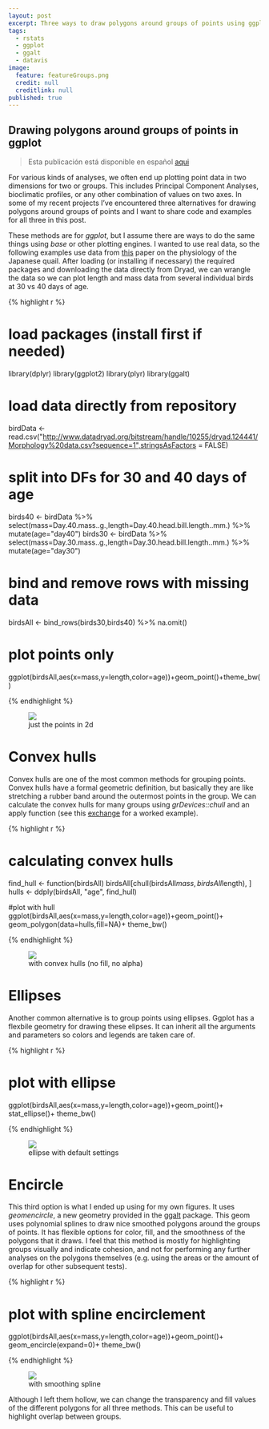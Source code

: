 ```yaml
---
layout: post
excerpt: Three ways to draw polygons around groups of points using ggplot.
tags:
  - rstats
  - ggplot
  - ggalt
  - datavis
image:
  feature: featureGroups.png
  credit: null
  creditlink: null
published: true
---
```

## Drawing polygons around groups of points in ggplot

> Esta publicación está disponible en español [aqui](http://luisdva.github.io/Agrupando-puntos/ "rock en tu idioma")

For various kinds of analyses, we often end up plotting point data in two dimensions for two or groups. This includes Principal Component Analyses, bioclimatic profiles, or any other combination of values on two axes. In some of my recent projects I’ve encountered three alternatives for drawing polygons around groups of points and I want to share code and examples for all three in this post.  

These methods are for _ggplot_, but I assume there are ways to do the same things using _base_ or other plotting engines. I wanted to use real data, so the following examples use data from [this](http://www.journals.uchicago.edu/doi/10.1086/688383 "Ben-Ezra and Burnes 2016") paper on the physiology of the Japanese quail. After loading (or installing if necessary) the required packages and downloading the data directly from Dryad, we can wrangle the data so we can plot length and mass data from several individual birds at 30 vs 40 days of age. 

{% highlight r %}

# load packages (install first if needed)
library(dplyr)
library(ggplot2)
library(plyr)
library(ggalt)
# load data directly from repository
birdData <- read.csv("http://www.datadryad.org/bitstream/handle/10255/dryad.124441/Morphology%20data.csv?sequence=1",stringsAsFactors = FALSE)
# split into DFs for 30 and 40 days of age
birds40 <- birdData %>% select(mass=Day.40.mass..g.,length=Day.40.head.bill.length..mm.) %>% mutate(age="day40")
birds30 <- birdData %>% select(mass=Day.30.mass..g.,length=Day.30.head.bill.length..mm.) %>% mutate(age="day30")
# bind and remove rows with missing data
birdsAll <- bind_rows(birds30,birds40) %>% na.omit()
# plot points only
ggplot(birdsAll,aes(x=mass,y=length,color=age))+geom_point()+theme_bw()

{% endhighlight %}

<figure>
    <a href="/images/pointsonly.png"><img src="/images/pointsonly.png"></a>
        <figcaption>just the points in 2d</figcaption>
</figure>

# Convex hulls

Convex hulls are one of the most common methods for grouping points. Convex hulls have a formal geometric definition, but basically they are like stretching a rubber band around the outermost points in the group. We can calculate the convex hulls for many groups using _grDevices::chull_ and an apply function (see this [exchange](http://stats.stackexchange.com/questions/22805/how-to-draw-neat-polygons-around-scatterplot-regions-in-ggplot2 "stackexchange topic") for a worked example). 

{% highlight r %}

# calculating convex hulls
find_hull <- function(birdsAll) birdsAll[chull(birdsAll$mass, birdsAll$length), ]
hulls <- ddply(birdsAll, "age", find_hull)

#plot with hull
      ggplot(birdsAll,aes(x=mass,y=length,color=age))+geom_point()+
                geom_polygon(data=hulls,fill=NA)+ theme_bw()

{% endhighlight %}

<figure>
    <a href="/images/chullsimg.png"><img src="/images/chullsimg.png"></a>
        <figcaption>with convex hulls (no fill, no alpha)</figcaption>
</figure>

# Ellipses 
Another common alternative is to group points using ellipses. Ggplot has a flexbile geometry for drawing these elipses. It can inherit all the arguments and parameters so colors and legends are taken care of. 

{% highlight r %}

# plot with ellipse
  ggplot(birdsAll,aes(x=mass,y=length,color=age))+geom_point()+
          stat_ellipse()+ theme_bw()

{% endhighlight %}

<figure>
    <a href="/images/elips.png"><img src="/images/elips.png"></a>
        <figcaption>ellipse with default settings</figcaption>
</figure>

# Encircle
This third option is what I ended up using for my own figures. It uses _geomencircle_, a new geometry provided in the [ggalt](https://github.com/hrbrmstr/ggalt "ggalt on github") package. This geom uses polynomial splines to draw nice smoothed polygons around the groups of points. It has flexible options for color, fill, and the smoothness of the polygons that it draws. I feel that this method is mostly for highlighting groups visually and indicate cohesion, and not for performing any further analyses on the polygons themselves (e.g. using the areas or the amount of overlap for other subsequent tests).   

{% highlight r %}

# plot with spline encirclement
  ggplot(birdsAll,aes(x=mass,y=length,color=age))+geom_point()+
          geom_encircle(expand=0)+ theme_bw()
          
{% endhighlight %}

<figure>
    <a href="/images/encircle.png"><img src="/images/encircle.png"></a>
        <figcaption>with smoothing spline</figcaption>
</figure>

Although I left them hollow, we can change the transparency and fill values of the different polygons for all three methods. This can be useful to highlight overlap between groups.
